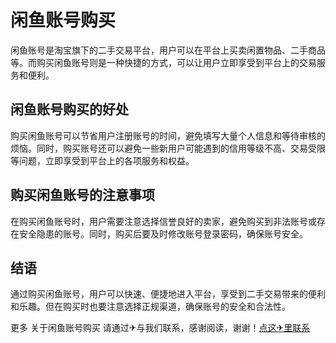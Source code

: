 # 闲鱼账号购买

闲鱼账号是淘宝旗下的二手交易平台，用户可以在平台上买卖闲置物品、二手商品等。而购买闲鱼账号则是一种快捷的方式，可以让用户立即享受到平台上的交易服务和便利。

## 闲鱼账号购买的好处

购买闲鱼账号可以节省用户注册账号的时间，避免填写大量个人信息和等待审核的烦恼。同时，购买账号还可以避免一些新用户可能遇到的信用等级不高、交易受限等问题，立即享受到平台上的各项服务和权益。

## 购买闲鱼账号的注意事项

在购买闲鱼账号时，用户需要注意选择信誉良好的卖家，避免购买到非法账号或存在安全隐患的账号。同时，购买后要及时修改账号登录密码，确保账号安全。

## 结语

通过购买闲鱼账号，用户可以快速、便捷地进入平台，享受到二手交易带来的便利和乐趣。但在购买时也要注意选择正规渠道，确保账号的安全和合法性。

更多 关于闲鱼账号购买 请通过✈与我们联系，感谢阅读，谢谢！[点这✈里联系](https://add.k02.cc)